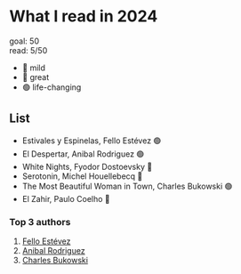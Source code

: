 # What I read in 2024

goal: 50 \
read: 5/50

- 🔴 mild
- 🔵 great
- 🟢 life-changing

## List

- Estivales y Espinelas, Fello Estévez 🟢
- El Despertar, Anibal Rodriguez 🟢
- White Nights, Fyodor Dostoevsky 🔵
- Serotonin, Michel Houellebecq 🔵
- The Most Beautiful Woman in Town, Charles Bukowski 🟢
- El Zahir, Paulo Coelho 🔵

### Top 3 authors

1. [Fello Estévez](https://www.goodreads.com/author/show/47503297.Fello_Est_vez)
2. [Anibal Rodriguez](https://www.goodreads.com/author/show/8155469.Anibal_Rodriguez)
3. [Charles Bukowski](https://www.goodreads.com/author/show/13275.Charles_Bukowski)
